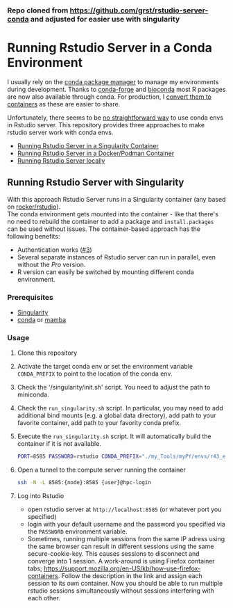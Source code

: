 ### Repo cloned from https://github.com/grst/rstudio-server-conda and adjusted for easier use with singularity


# Running Rstudio Server in a Conda Environment

I usually rely on the [conda package manager](https://docs.conda.io/en/latest/) to manage my environments during development. Thanks to [conda-forge](https://conda-forge.org/) and [bioconda](https://bioconda.github.io/) most R packages are now also available through conda. For production,
I [convert them to containers](https://github.com/grst/containerize-conda) as these are easier to share. 

Unfortunately, there seems to be [no straightforward way](https://community.rstudio.com/t/start-rstudio-server-session-in-conda-environment/12516/15) to use conda envs in Rstudio server. This repository provides three approaches to make rstudio server work with conda envs. 

 * [Running Rstudio Server in a Singularity Container](#running-rstudio-server-with-singularity)
 * [Running Rstudio Server in a Docker/Podman Container](#running-rstudio-server-with-podmandocker)
 * [Running Rstudio Server locally](#running-locally)

## Running Rstudio Server with Singularity

With this approach Rstudio Server runs in a Singularity container (any based on [rocker/rstudio](https://hub.docker.com/r/rocker/rstudio)).  
The conda environment gets mounted into the container - like that there's no need to rebuild the container to add a package and 
`install.packages` can be used without issues. The container-based approach has the following benefits: 

 * Authentication works ([#3](https://github.com/grst/rstudio-server-conda/issues/3))
 * Several separate instances of Rstudio server can run in parallel, even without the *Pro* version.
 * R version can easily be switched by mounting different conda environment.

### Prerequisites

 * [Singularity](https://sylabs.io/guides/3.0/user-guide/quick_start.html)
 * [conda](https://docs.conda.io/en/latest/miniconda.html) or [mamba](https://github.com/conda-forge/miniforge#mambaforge)


### Usage

 1. Clone this repository
    
 2. Activate the target conda env or set the environment variable `CONDA_PREFIX`
    to point to the location of the conda env. 
    
 3. Check the '/singularity/init.sh' script. You need to adjust the path to miniconda.

 4. Check the `run_singularity.sh` script. In particular, you may need to add additional bind mounts 
    (e.g. a global data directory), add path to your favorite container, add path to your favority conda prefix.
 
 5. Execute the `run_singularity.sh` script. It will automatically build the container if it is not available. 
 
    ```bash    
    PORT=8585 PASSWORD=rstudio CONDA_PREFIX="./my_Tools/myPY/envs/r43_env"  CONTAINER="./tidyverse_latest.sif"  ./singularity/run_singularity.sh
    ```
    
 6. Open a tunnel to the compute server running the container

    ```bash    
    ssh -N -L 8585:{node}:8585 {user}@hpc-login
    ```
 7. Log into Rstudio

     * open rstudio server at `http://localhost:8585` (or whatever port you specified)
     * login with your default username and the password you specified via the `PASSWORD` environment variable. 
     * Sometimes, running multiple sessions from the same IP adress using the same browser can result in different sessions using the same secure-cookie-key. This causes sessions to disconnect and converge into 1 session. A work-around is using Firefox container tabs; https://support.mozilla.org/en-US/kb/how-use-firefox-containers. Follow the description in the link and assign each session to its own container. Now you should be able to run multiple rstudio sessions simultaneously without sessions interfering with each other.

